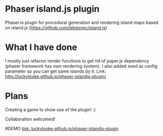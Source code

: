 # Phaser island.js plugin
Phaser.io plugin for procedural generation and rendering island maps based on island.js (https://github.com/lebesnec/island.js)

# What I have done
I mostly just refactor render functions to get rid of paper.js dependency (phaser framework has own rendering system). I also added seed as config parameter so you can get same islands by it. Link: http://luckylooke.github.io/phaser-islandjs-plugin/

# Plans
Creating a game to show use of the plugin! :)

Collaboration welcomed!

#DEMO
[link: luckylooke.github.io/phaser-islandjs-plugin](http://luckylooke.github.io/phaser-islandjs-plugin)
